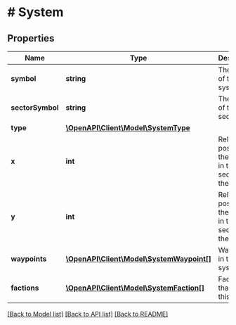 # # System

## Properties

Name | Type | Description | Notes
------------ | ------------- | ------------- | -------------
**symbol** | **string** | The symbol of the system. |
**sectorSymbol** | **string** | The symbol of the sector. |
**type** | [**\OpenAPI\Client\Model\SystemType**](SystemType.md) |  |
**x** | **int** | Relative position of the system in the sector in the x axis. |
**y** | **int** | Relative position of the system in the sector in the y axis. |
**waypoints** | [**\OpenAPI\Client\Model\SystemWaypoint[]**](SystemWaypoint.md) | Waypoints in this system. |
**factions** | [**\OpenAPI\Client\Model\SystemFaction[]**](SystemFaction.md) | Factions that control this system. |

[[Back to Model list]](../../README.md#models) [[Back to API list]](../../README.md#endpoints) [[Back to README]](../../README.md)
